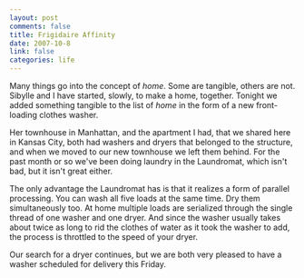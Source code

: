 ```yaml
--- 
layout: post
comments: false
title: Frigidaire Affinity
date: 2007-10-8
link: false
categories: life
---
```

Many things go into the concept of <em>home</em>.  Some are tangible, others are not.  Sibylle and I have started, slowly, to make a home, together.  Tonight we added something tangible to the list of <em>home</em> in the form of a new front-loading clothes washer.

Her townhouse in Manhattan, and the apartment I had, that we shared here in Kansas City, both had washers and dryers that belonged to the structure, and when we moved to our new townhouse we left them behind.  For the past month or so we've been doing laundry in the Laundromat, which isn't bad, but it isn't great either.

The only advantage the Laundromat has is that it realizes a form of parallel processing.  You can wash all five loads at the same time.  Dry them simultaneously too.  At home multiple loads are serialized through the single thread of one washer and one dryer.  And since the washer usually takes about twice as long to rid the clothes of water as it took the washer to add, the process is throttled to the speed of your dryer.

Our search for a dryer continues, but we are both very pleased to have a washer scheduled for delivery this Friday.
